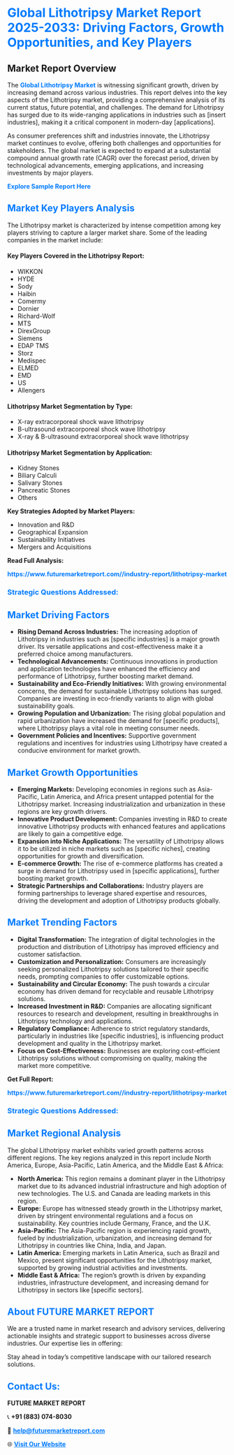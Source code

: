 <h1 style="color: #007BFF;">Global Lithotripsy Market Report 2025-2033: Driving Factors, Growth Opportunities, and Key Players</h1>

<section id="overview">
<h2>Market Report Overview</h2>
<p>The <a href="https://www.futuremarketreport.com//industry-report/lithotripsy-market" style="color: #007BFF; text-decoration: none;"><strong>Global Lithotripsy Market</strong></a> is witnessing significant growth, driven by increasing demand across various industries. This report delves into the key aspects of the Lithotripsy market, providing a comprehensive analysis of its current status, future potential, and challenges. The demand for Lithotripsy has surged due to its wide-ranging applications in industries such as [insert industries], making it a critical component in modern-day [applications].</p>
<p>As consumer preferences shift and industries innovate, the Lithotripsy market continues to evolve, offering both challenges and opportunities for stakeholders. The global market is expected to expand at a substantial compound annual growth rate (CAGR) over the forecast period, driven by technological advancements, emerging applications, and increasing investments by major players.</p>
</section>

<section id="overview">
<p><a href="https://www.futuremarketreport.com//request-sample/reportId=63605" style="color: #007BFF; text-decoration: none;"><strong>Explore Sample Report Here</strong></a></p>
</section>

<section id="key-players">
<h2 style="color: #007BFF;">Market Key Players Analysis</h2>
<p>The Lithotripsy market is characterized by intense competition among key players striving to capture a larger market share. Some of the leading companies in the market include:</p>
<h4>Key Players Covered in the Lithotripsy Report:</h4>
<ul><li>WIKKON</li><li>HYDE</li><li>Sody</li><li>Haibin</li><li>Comermy</li><li>Dornier</li><li>Richard-Wolf</li><li>MTS</li><li>DirexGroup</li><li>Siemens</li><li>EDAP TMS</li><li>Storz</li><li>Medispec</li><li>ELMED</li><li>EMD</li><li>US</li><li>Allengers</li></ul>
<h4>Lithotripsy Market Segmentation by Type:</h4>
<ul><li>X-ray extracorporeal shock wave lithotripsy</li><li>B-ultrasound extracorporeal shock wave lithotripsy</li><li>X-ray &amp; B-ultrasound extracorporeal shock wave lithotripsy</li></ul>

<h4>Lithotripsy Market Segmentation by Application:</h4>
<ul><li>Kidney Stones</li><li>Biliary Calculi</li><li>Salivary Stones</li><li>Pancreatic Stones</li><li>Others</li></ul>
<p><strong>Key Strategies Adopted by Market Players:</strong></p>
<ul>
<li>Innovation and R&D</li>
<li>Geographical Expansion</li>
<li>Sustainability Initiatives</li>
<li>Mergers and Acquisitions</li>
</ul>
</section>

<section>
<p><strong>Read Full Analysis: </strong></p><a href="https://www.futuremarketreport.com//industry-report/lithotripsy-market" style="color: #007BFF; text-decoration: none;"><strong>https://www.futuremarketreport.com//industry-report/lithotripsy-market</strong></a>
<h3 style="color: #007BFF;">Strategic Questions Addressed:</h3>
</section>

<section id="driving-factors">
<h2 style="color: #007BFF;">Market Driving Factors</h2>
<ul>
<li><strong>Rising Demand Across Industries:</strong> The increasing adoption of Lithotripsy in industries such as [specific industries] is a major growth driver. Its versatile applications and cost-effectiveness make it a preferred choice among manufacturers.</li>
<li><strong>Technological Advancements:</strong> Continuous innovations in production and application technologies have enhanced the efficiency and performance of Lithotripsy, further boosting market demand.</li>
<li><strong>Sustainability and Eco-Friendly Initiatives:</strong> With growing environmental concerns, the demand for sustainable Lithotripsy solutions has surged. Companies are investing in eco-friendly variants to align with global sustainability goals.</li>
<li><strong>Growing Population and Urbanization:</strong> The rising global population and rapid urbanization have increased the demand for [specific products], where Lithotripsy plays a vital role in meeting consumer needs.</li>
<li><strong>Government Policies and Incentives:</strong> Supportive government regulations and incentives for industries using Lithotripsy have created a conducive environment for market growth.</li>
</ul>
</section>

<section id="growth-opportunities">
<h2 style="color: #007BFF;">Market Growth Opportunities</h2>
<ul>
<li><strong>Emerging Markets:</strong> Developing economies in regions such as Asia-Pacific, Latin America, and Africa present untapped potential for the Lithotripsy market. Increasing industrialization and urbanization in these regions are key growth drivers.</li>
<li><strong>Innovative Product Development:</strong> Companies investing in R&D to create innovative Lithotripsy products with enhanced features and applications are likely to gain a competitive edge.</li>
<li><strong>Expansion into Niche Applications:</strong> The versatility of Lithotripsy allows it to be utilized in niche markets such as [specific niches], creating opportunities for growth and diversification.</li>
<li><strong>E-commerce Growth:</strong> The rise of e-commerce platforms has created a surge in demand for Lithotripsy used in [specific applications], further boosting market growth.</li>
<li><strong>Strategic Partnerships and Collaborations:</strong> Industry players are forming partnerships to leverage shared expertise and resources, driving the development and adoption of Lithotripsy products globally.</li>
</ul>
</section>

<section id="trending-factors">
<h2 style="color: #007BFF;">Market Trending Factors</h2>
<ul>
<li><strong>Digital Transformation:</strong> The integration of digital technologies in the production and distribution of Lithotripsy has improved efficiency and customer satisfaction.</li>
<li><strong>Customization and Personalization:</strong> Consumers are increasingly seeking personalized Lithotripsy solutions tailored to their specific needs, prompting companies to offer customizable options.</li>
<li><strong>Sustainability and Circular Economy:</strong> The push towards a circular economy has driven demand for recyclable and reusable Lithotripsy solutions.</li>
<li><strong>Increased Investment in R&D:</strong> Companies are allocating significant resources to research and development, resulting in breakthroughs in Lithotripsy technology and applications.</li>
<li><strong>Regulatory Compliance:</strong> Adherence to strict regulatory standards, particularly in industries like [specific industries], is influencing product development and quality in the Lithotripsy market.</li>
<li><strong>Focus on Cost-Effectiveness:</strong> Businesses are exploring cost-efficient Lithotripsy solutions without compromising on quality, making the market more competitive.</li>
</ul>
</section>

<section>
<p><strong>Get Full Report: </strong></p><a href="https://www.futuremarketreport.com//industry-report/lithotripsy-market" style="color: #007BFF; text-decoration: none;"><strong>https://www.futuremarketreport.com//industry-report/lithotripsy-market</strong></a>
<h3 style="color: #007BFF;">Strategic Questions Addressed:</h3>
</section>


<section id="regional-analysis">
<h2 style="color: #007BFF;">Market Regional Analysis</h2>
<p>The global Lithotripsy market exhibits varied growth patterns across different regions. The key regions analyzed in this report include North America, Europe, Asia-Pacific, Latin America, and the Middle East & Africa:</p>
<ul>
<li><strong>North America:</strong> This region remains a dominant player in the Lithotripsy market due to its advanced industrial infrastructure and high adoption of new technologies. The U.S. and Canada are leading markets in this region.</li>
<li><strong>Europe:</strong> Europe has witnessed steady growth in the Lithotripsy market, driven by stringent environmental regulations and a focus on sustainability. Key countries include Germany, France, and the U.K.</li>
<li><strong>Asia-Pacific:</strong> The Asia-Pacific region is experiencing rapid growth, fueled by industrialization, urbanization, and increasing demand for Lithotripsy in countries like China, India, and Japan.</li>
<li><strong>Latin America:</strong> Emerging markets in Latin America, such as Brazil and Mexico, present significant opportunities for the Lithotripsy market, supported by growing industrial activities and investments.</li>
<li><strong>Middle East & Africa:</strong> The region’s growth is driven by expanding industries, infrastructure development, and increasing demand for Lithotripsy in sectors like [specific sectors].</li>
</ul>
</section>

<footer>
<h2 style="color: #007BFF;">About FUTURE MARKET REPORT</h2>
<p>We are a trusted name in market research and advisory services, delivering actionable insights and strategic support to businesses across diverse industries. Our expertise lies in offering:</p>

<p>Stay ahead in today’s competitive landscape with our tailored research solutions.</p>

<h2 style="color: #007BFF;">Contact Us:</h2>
<p><strong>FUTURE MARKET REPORT</strong></p>
<p>📞 <strong>+91 (883) 074-8030</strong></p>
<p>📧 <strong><a href="mailto:help@futuremarketreport.com" style="color: #007BFF;">help@futuremarketreport.com</a></strong></p>
<p>🌐 <strong><a href="https://www.futuremarketreport.com/" style="color: #007BFF;">Visit Our Website</a></strong></p>
</footer>